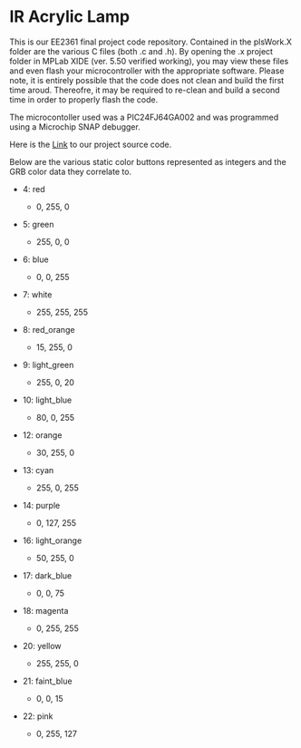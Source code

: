 # IR Acrylic Lamp
This is our EE2361 final project code repository.  Contained in the plsWork.X folder are the various C files (both .c and .h).  By opening the .x project folder in MPLab XIDE (ver. 5.50 verified working), you may view these files and even flash your microcontroller with the appropriate software.  Please note, it is entirely possible that the code does not clean and build the first time aroud.  Thereofre, it may be required to re-clean and build a second time in order to properly flash the code.

The microcontoller used was a PIC24FJ64GA002 and was programmed using a Microchip SNAP debugger.

Here is the [Link](https://github.com/mzbreach/ir_Acrylic_Lamp) to our project source code.


Below are the various static color buttons represented as integers and the GRB color data they correlate to.
- 4: red
    - 0, 255, 0
- 5: green
    - 255, 0, 0
- 6: blue
    - 0, 0, 255
- 7: white
    - 255, 255, 255
- 8: red_orange
    - 15, 255, 0
- 9: light_green
    - 255, 0, 20
- 10: light_blue
    - 80, 0, 255
- 12: orange
    - 30, 255, 0
- 13: cyan
    - 255, 0, 255
- 14: purple
    - 0, 127, 255

- 16: light_orange
    - 50, 255, 0
- 17: dark_blue
    - 0, 0, 75
- 18: magenta
    - 0, 255, 255

- 20: yellow
    - 255, 255, 0
- 21: faint_blue
    - 0, 0, 15
- 22: pink
    - 0, 255, 127